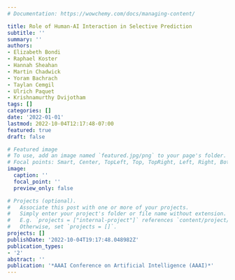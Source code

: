 ```yaml
---
# Documentation: https://wowchemy.com/docs/managing-content/

title: Role of Human-AI Interaction in Selective Prediction
subtitle: ''
summary: ''
authors:
- Elizabeth Bondi
- Raphael Koster
- Hannah Sheahan
- Martin Chadwick
- Yoram Bachrach
- Taylan Cemgil
- Ulrich Paquet
- Krishnamurthy Dvijotham
tags: []
categories: []
date: '2022-01-01'
lastmod: 2022-10-04T12:17:48-07:00
featured: true
draft: false

# Featured image
# To use, add an image named `featured.jpg/png` to your page's folder.
# Focal points: Smart, Center, TopLeft, Top, TopRight, Left, Right, BottomLeft, Bottom, BottomRight.
image:
  caption: ''
  focal_point: ''
  preview_only: false

# Projects (optional).
#   Associate this post with one or more of your projects.
#   Simply enter your project's folder or file name without extension.
#   E.g. `projects = ["internal-project"]` references `content/project/deep-learning/index.md`.
#   Otherwise, set `projects = []`.
projects: []
publishDate: '2022-10-04T19:17:48.048982Z'
publication_types:
- '2'
abstract: ''
publication: '*AAAI Conference on Artificial Intelligence (AAAI)*'
---
```

